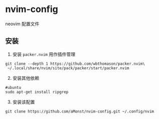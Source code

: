 # nvim-config
neovim 配置文件

## 安装
1. 安装 `packer.nvim` 用作插件管理
```shell
git clone --depth 1 https://github.com/wbthomason/packer.nvim\
 ~/.local/share/nvim/site/pack/packer/start/packer.nvim
```

2. 安装其他依赖
```shell
#ubuntu
sudo apt-get install ripgrep
```

3. 安装该配置
```shell
git clone https://github.com/aMonst/nvim-config.git ~/.config/nvim
```
